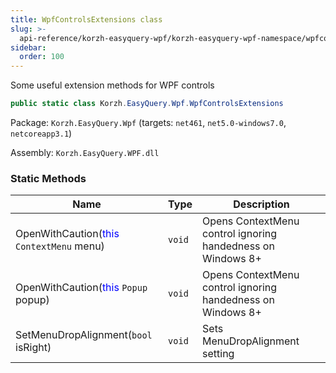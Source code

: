 ```yaml
---
title: WpfControlsExtensions class
slug: >-
  api-reference/korzh-easyquery-wpf/korzh-easyquery-wpf-namespace/wpfcontrolsextensions-class
sidebar:
  order: 100
---
```


Some useful extension methods for WPF controls
```csharp
public static class Korzh.EasyQuery.Wpf.WpfControlsExtensions

```
Package: `Korzh.EasyQuery.Wpf` (targets: `net461`, `net5.0-windows7.0`, `netcoreapp3.1`)

Assembly: `Korzh.EasyQuery.WPF.dll`

### Static Methods

| Name | Type | Description | 
| --- | --- | --- | 
| OpenWithCaution(<span style='color: blue'>this</span> `ContextMenu` menu) | `void` | Opens ContextMenu control ignoring handedness on Windows 8+ | 
| OpenWithCaution(<span style='color: blue'>this</span> `Popup` popup) | `void` | Opens ContextMenu control ignoring handedness on Windows 8+ | 
| SetMenuDropAlignment(`bool` isRight) | `void` | Sets MenuDropAlignment setting |

